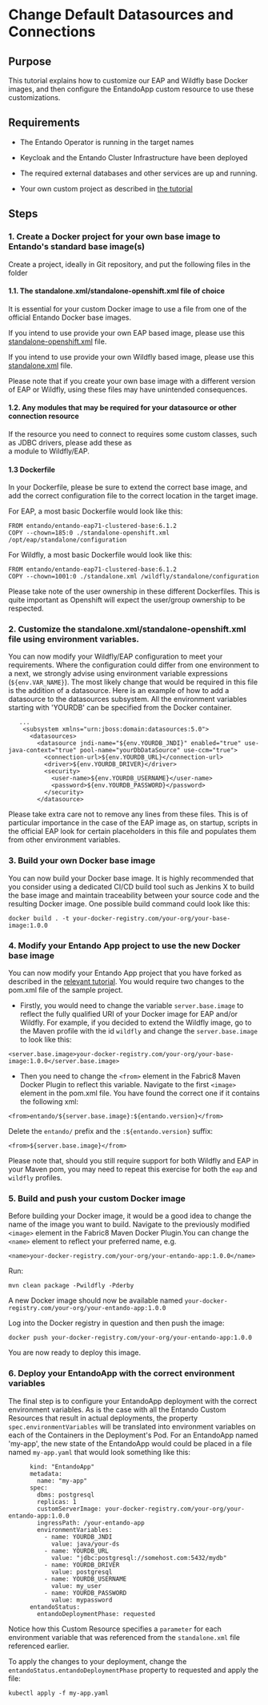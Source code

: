 # Change Default Datasources and Connections

## Purpose

This tutorial explains how to customize our EAP and Wildfly base Docker images, and then configure the EntandoApp custom resource to use these customizations.

## Requirements

-   The Entando Operator is running in the target names

-   Keycloak and the Entando Cluster Infrastructure have been deployed

-   The required external databases and other services are up and running.

-   Your own custom project as described in [the tutorial](./build-core-image.md) 

## Steps

### 1. Create a Docker project for your own base image to Entando's standard base image(s)
Create a project, ideally in Git repository, and put the following files in the folder
#### 1.1. The standalone.xml/standalone-openshift.xml file of choice 
It is essential for your custom Docker image to use a file from one of the official Entando Docker base images.

If you intend to use provide your own EAP based image, please use this 
[standalone-openshift.xml](https://github.com/entando/entando-app-engine-base/blob/develop/eap/standalone-openshift.xml)
file. 

If you intend to use provide your own Wildfly based image, please use this 
[standalone.xml](https://github.com/entando/entando-app-engine-base/blob/develop/wildfly/contrib/wildfly-configuration/standalone.xml)
file.

Please note that if you create your own base image with a different version of EAP or Wildfly, using these files 
may have unintended consequences.

#### 1.2. Any modules that may be required for your datasource or other connection resource
If the resource you need to connect to requires some custom classes, such as JDBC drivers, please add these as  
a module to Wildfly/EAP. 

#### 1.3 Dockerfile
In your Dockerfile, please be sure to extend the correct base image, and add the correct configuration file to
the correct location in the target image. 

For EAP, a most basic Dockerfile would look like this:

```
FROM entando/entando-eap71-clustered-base:6.1.2
COPY --chown=185:0 ./standalone-openshift.xml /opt/eap/standalone/configuration
```  
 
For Wildfly, a most basic Dockerfile would look like this:

```
FROM entando/entando-eap71-clustered-base:6.1.2
COPY --chown=1001:0 ./standalone.xml /wildfly/standalone/configuration
```  
Please take note of the user ownership in these different Dockerfiles. This is quite important as Openshift will
expect the user/group ownership to be respected.

### 2. Customize the standalone.xml/standalone-openshift.xml file using environment variables.

You can now modify your Wildfly/EAP configuration to meet your requirements. Where the configuration could differ
from one environment to a next, we strongly advise using environment variable expressions (`${env.VAR_NAME}`). The most likely change
that would be required in this file is the addition of a datasource. Here is an example of how to add a datasource
to the datasources subsystem. All the environment variables starting with 'YOURDB' can be specified from the Docker 
container.

```
   ...
    <subsystem xmlns="urn:jboss:domain:datasources:5.0">
      <datasources>
        <datasource jndi-name="${env.YOURDB_JNDI}" enabled="true" use-java-context="true" pool-name="yourDbDataSource" use-ccm="true">
          <connection-url>${env.YOURDB_URL}</connection-url>
          <driver>${env.YOURDB_DRIVER}</driver>
          <security>
            <user-name>${env.YOURDB_USERNAME}</user-name>
            <password>${env.YOURDB_PASSWORD}</password>
          </security>
        </datasource>
```
Please take extra care not to remove any lines from these files. This is of particular importance in the case of the 
EAP image as, on startup, scripts in the official EAP look for certain placeholders in this file and populates them
from other environment variables.  

### 3. Build your own Docker base image
You can now build your Docker base image. It is highly recommended that you consider using a dedicated CI/CD build 
tool such as Jenkins X to build the base image and maintain traceability between your source code and the resulting 
Docker image. One possible build command could look like this:

`docker build . -t your-docker-registry.com/your-org/your-base-image:1.0.0`

### 4. Modify your Entando App project to use the new Docker base image

You can now modify your Entando App project that you have forked as described in the 
[relevant tutorial](./build-core-image). You would require two changes to the pom.xml file
of the sample project. 

* Firstly, you would need to change the variable `server.base.image` to reflect the fully
qualified URI of your Docker image for EAP and/or Wildfly. For example, if you decided to extend the Wildfly image,
go to the Maven profile with the id `wildfly` and change the  `server.base.image` to look like this:

`<server.base.image>your-docker-registry.com/your-org/your-base-image:1.0.0</server.base.image>`

* Then you need to change the `<from>` element in the Fabric8 Maven Docker Plugin to reflect this variable.
Navigate to the first `<image>` element in the pom.xml file. You have found the correct one
if it contains the following xml:

`<from>entando/${server.base.image}:${entando.version}</from>`

Delete the `entando/` prefix and the `:${entando.version}` suffix:

`<from>${server.base.image}</from>`

Please note that, should you still require support for both Wildfly and EAP in your Maven pom, you may need to 
repeat this exercise for both the `eap` and `wildfly` profiles. 

### 5. Build and push your custom Docker image

Before building your Docker image, it would be a good idea to change the name of the image you want to build. Navigate
to the previously modified `<image>` element in the Fabric8 Maven Docker Plugin.You can change the `<name>` element
to reflect your preferred name, e.g.

`<name>your-docker-registry.com/your-org/your-entando-app:1.0.0</name>`

Run:

`mvn clean package -Pwildfly -Pderby`

A new Docker image should now be available named `your-docker-registry.com/your-org/your-entando-app:1.0.0`

Log into the Docker registry in question and then push the image:

`docker push your-docker-registry.com/your-org/your-entando-app:1.0.0`

You are now ready to deploy this image.

### 6. Deploy your EntandoApp with the correct environment variables
 
The final step is to configure your EntandoApp deployment with the correct environment variables. As is the case with
all the Entando Custom Resources that result in actual deployments, the property `spec.environmentVariables` will be translated
into environment variables on each of the Containers in the Deployment's Pod. For an EntandoApp named 'my-app',
the new state of the EntandoApp would could be placed in a file named `my-app.yaml` that would look something like this: 
```
      kind: "EntandoApp"
      metadata:
        name: "my-app"
      spec:
        dbms: postgresql
        replicas: 1
        customServerImage: your-docker-registry.com/your-org/your-entando-app:1.0.0
        ingressPath: /your-entando-app
        environmentVariables:
          - name: YOURDB_JNDI
            value: java/your-ds
          - name: YOURDB_URL
            value: "jdbc:postgresql://somehost.com:5432/mydb"
          - name: YOURDB_DRIVER
            value: postgresql
          - name: YOURDB_USERNAME
            value: my_user
          - name: YOURDB_PASSWORD
            value: mypassword
      entandoStatus:
        entandoDeploymentPhase: requested

```
Notice how this Custom Resource specifies a `parameter` for each environment variable that was referenced from the
`standalone.xml` file referenced earlier. 

To apply the changes to your deployment, change the `entandoStatus.entandoDeploymentPhase` property to requested and
apply the file:   
```
kubectl apply -f my-app.yaml
```